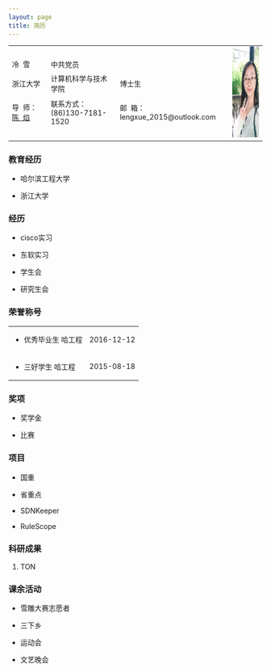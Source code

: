```yaml
---
layout: page
title: 简历 
---
```

<table>
	<tr>
		<td align="center" colspan="3">&nbsp;&nbsp;</td>
		<td align="center" rowspan="6" style="vertical-align:middle"><img src="/images/leng/resume/myself.jpg" width="140" height="180" /></td>
	</tr>
	<tr>
		<td align="left">冷&nbsp;&nbsp;雪</td>
		<td align="left">中共党员</td>
		<td align="left"></td>
	</tr>
	<tr>
		<td align="left">浙江大学</td>
		<td align="left">计算机科学与技术学院</td>
		<td align="left">博士生</td> 		
	</tr>
	<tr>
		<td align="left">导&nbsp;&nbsp;师：<a href="http://www.cs.northwestern.edu/~ychen/">陈&nbsp;&nbsp;焰</a></td>
		<td align="left">联系方式：(86)130-7181-1520</td>
		<td align="left">邮&nbsp;&nbsp;箱：lengxue_2015@outlook.com</td>
	</tr>
	<tr>
		<td colspan="3">&nbsp;&nbsp;</td>
	</tr>
</table>

### 教育经历
 * 哈尔滨工程大学
 
 * 浙江大学

### 经历
 * cisco实习

 * 东软实习

 * 学生会

 * 研究生会

### 荣誉称号
<table>
	<tr>
		<td align="left"><ul><li>优秀毕业生 哈工程</li></ul></td>
		<td align="right">2016-12-12</td>
	</tr>
	<tr>
		<td align="left"><ul><li>三好学生 哈工程</li></ul></td>
		<td align="right"><a href="http://www.lengxue.space/images/leng/resume/excellent_leader_zju.jpg"><i class='social fa fa-weibo'></i></a> 2015-08-18</td>
	</tr>
</table>

### 奖项
 * 奖学金

 * 比赛

### 项目
 * 国重

 * 省重点

 * SDNKeeper

 * RuleScope
 
### 科研成果
  1. TON

### 课余活动
 * 雪雕大赛志愿者

 * 三下乡

 * 运动会

 * 文艺晚会
